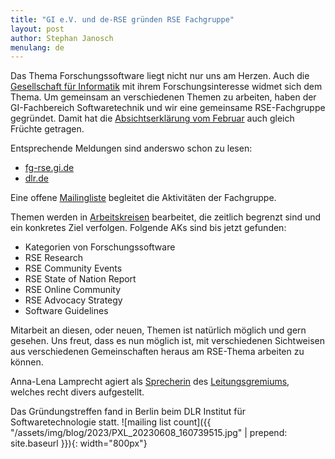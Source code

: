 ```yaml
---
title: "GI e.V. und de-RSE gründen RSE Fachgruppe"
layout: post
author: Stephan Janosch
menulang: de
---
```

Das Thema Forschungssoftware liegt nicht nur uns am Herzen. Auch die [Gesellschaft für Informatik](https://gi.de) mit 
ihrem Forschungsinteresse widmet sich dem Thema. Um gemeinsam an verschiedenen Themen zu arbeiten, haben der GI-Fachbereich 
Softwaretechnik und wir eine gemeinsame RSE-Fachgruppe gegründet. Damit hat die [Absichtserklärung vom Februar](https://de-rse.org/blog/2023/02/03/Gesellschaft-fuer-Informatik-und-de-RSE-wollen-enger-zusammenarbeiten.html) auch gleich Früchte getragen. 

Entsprechende Meldungen sind anderswo schon zu lesen:

* [fg-rse.gi.de](https://fg-rse.gi.de/mitteilung/gruendungstreffen)
* [dlr.de](https://www.dlr.de/sc/desktopdefault.aspx/tabid-1183/13774_read-84370/)

Eine offene [Mailingliste](https://lists.gi.de/postorius/lists/fg-rse.lists.gi.de/) begleitet die Aktivitäten der Fachgruppe.

Themen werden in [Arbeitskreisen](https://fg-rse.gi.de/fachgruppe/arbeitskreise) bearbeitet, die zeitlich begrenzt sind und ein konkretes Ziel verfolgen. Folgende AKs sind bis jetzt gefunden:

* Kategorien von Forschungssoftware
* RSE Research
* RSE Community Events
* RSE State of Nation Report
* RSE Online Community
* RSE Advocacy Strategy
* Software Guidelines

Mitarbeit an diesen, oder neuen, Themen ist natürlich möglich und gern gesehen. Uns freut, dass es nun möglich ist, mit verschiedenen Sichtweisen aus verschiedenen Gemeinschaften heraus am RSE-Thema arbeiten zu können.

Anna-Lena Lamprecht agiert als [Sprecherin](https://fg-rse.gi.de/kontakt) des [Leitungsgremiums](https://fg-rse.gi.de/fachgruppe/leitungsgremium), welches recht divers aufgestellt.

Das Gründungstreffen fand in Berlin beim DLR Institut für Softwaretechnologie statt.
![mailing list count]({{ "/assets/img/blog/2023/PXL_20230608_160739515.jpg" | prepend: site.baseurl }}){: width="800px"}